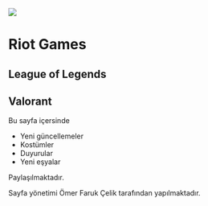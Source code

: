 ![](https://nexus.leagueoflegends.com/wp-content/uploads/2019/10/LOL_CMS_317_Tile_01-Feature_H50-V50-min_bz7waxz83vsjvua6mn4h.jpg)

#  Riot Games 
## League of Legends
## Valorant
  Bu sayfa içersinde 
  * Yeni güncellemeler
  * Kostümler
  * Duyurular
  * Yeni eşyalar
  
  Paylaşılmaktadır.
  
  Sayfa yönetimi Ömer Faruk Çelik tarafından yapılmaktadır.
  
